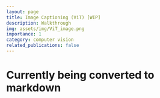 ```yaml
---
layout: page
title: Image Captioning (ViT) [WIP]
description: Walkthrough
img: assets/img/ViT_image.png
importance: 1
category: computer vision
related_publications: false
---
```


# Currently being converted to markdown